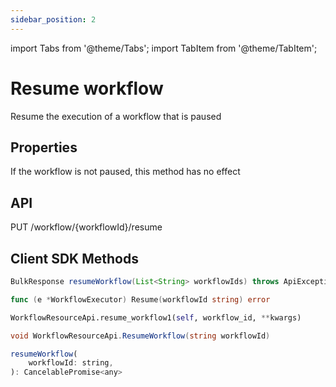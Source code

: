 ```yaml
---
sidebar_position: 2
---
```


import Tabs from '@theme/Tabs';
import TabItem from '@theme/TabItem';

# Resume workflow
Resume the execution of a workflow that is paused

## Properties
If the workflow is not paused, this method has no effect

## API
PUT /workflow/{workflowId}/resume  

## Client SDK Methods

<Tabs>
<TabItem value="Java" label="Java">

```java
BulkResponse resumeWorkflow(List<String> workflowIds) throws ApiException
```

</TabItem>
<TabItem value="Golang" label="Golang">

```go
func (e *WorkflowExecutor) Resume(workflowId string) error
```

</TabItem>
<TabItem value="Python" label="Python">

```python
WorkflowResourceApi.resume_workflow1(self, workflow_id, **kwargs)
```

</TabItem>
<TabItem value="CSharp" label="CSharp">

```csharp
void WorkflowResourceApi.ResumeWorkflow(string workflowId)
```

</TabItem>
<TabItem value="Javascript" label="Javascript">

```javascript
resumeWorkflow(
    workflowId: string,
): CancelablePromise<any>
```

</TabItem>
<TabItem value="Clojure" label="Clojure">

```clojure

```

</TabItem>
</Tabs>